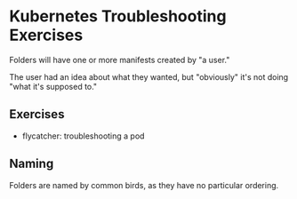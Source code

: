 # Kubernetes Troubleshooting Exercises

Folders will have one or more manifests created by "a user."

The user had an idea about what they wanted,
but "obviously" it's not doing "what it's supposed to."

## Exercises

- flycatcher: troubleshooting a pod

## Naming

Folders are named by common birds, as they have no particular ordering.
